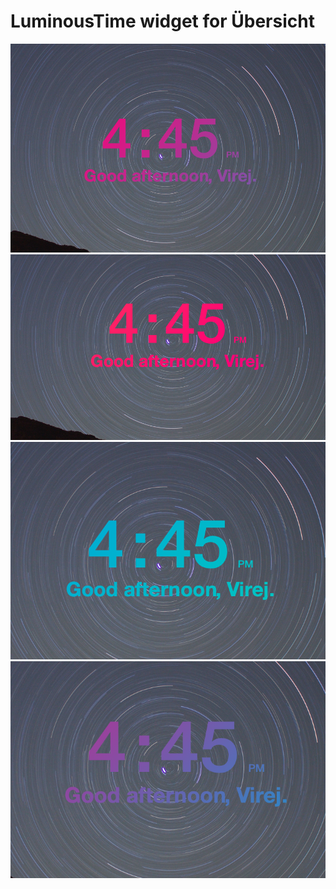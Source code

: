 # LuminousTime widget for Übersicht

![](https://github.com/virejdasani/LuminousTime/blob/master/assets/LuminousTime0.png)
![](https://github.com/virejdasani/LuminousTime/blob/master/assets/LuminousTime1.png)
![](https://github.com/virejdasani/LuminousTime/blob/master/assets/LuminousTime2.png)
![](https://github.com/virejdasani/LuminousTime/blob/master/assets/LuminousTime3.png)
